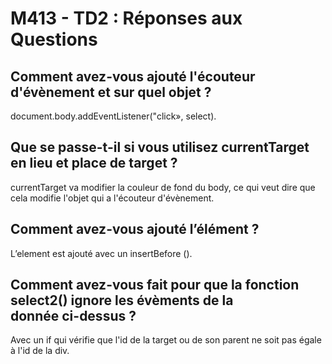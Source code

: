 # M413 - TD2 : Réponses aux Questions

## Comment avez-vous ajouté l'écouteur d'évènement et sur quel objet ?

document.body.addEventListener("click», select).

## Que se passe-t-il si vous utilisez currentTarget en lieu et place de target ?

currentTarget va modifier la couleur de fond du body, ce qui veut dire que cela modifie l'objet qui a l'écouteur d'évènement.

## Comment avez-vous ajouté l’élément ?

L’element est ajouté avec un insertBefore ().

## Comment avez-vous fait pour que la fonction select2() ignore les évèments de la <div> donnée ci-dessus ?

Avec un if qui vérifie que l'id de la target ou de son parent ne soit pas égale à l'id de la div.
